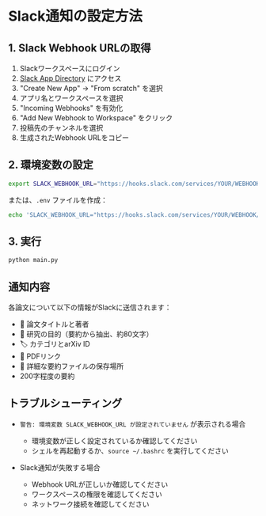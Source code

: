 # Slack通知の設定方法

## 1. Slack Webhook URLの取得

1. Slackワークスペースにログイン
2. [Slack App Directory](https://api.slack.com/apps) にアクセス
3. "Create New App" → "From scratch" を選択
4. アプリ名とワークスペースを選択
5. "Incoming Webhooks" を有効化
6. "Add New Webhook to Workspace" をクリック
7. 投稿先のチャンネルを選択
8. 生成されたWebhook URLをコピー

## 2. 環境変数の設定

```bash
export SLACK_WEBHOOK_URL="https://hooks.slack.com/services/YOUR/WEBHOOK/URL"
```

または、`.env` ファイルを作成：

```bash
echo 'SLACK_WEBHOOK_URL="https://hooks.slack.com/services/YOUR/WEBHOOK/URL"' > .env
```

## 3. 実行

```bash
python main.py
```

## 通知内容

各論文について以下の情報がSlackに送信されます：

- 📄 論文タイトルと著者
- 🎯 研究の目的（要約から抽出、約80文字）
- 🏷️ カテゴリとarXiv ID
- 📖 PDFリンク
- 💾 詳細な要約ファイルの保存場所
- 200字程度の要約

## トラブルシューティング

- `警告: 環境変数 SLACK_WEBHOOK_URL が設定されていません` が表示される場合
  - 環境変数が正しく設定されているか確認してください
  - シェルを再起動するか、`source ~/.bashrc` を実行してください

- Slack通知が失敗する場合
  - Webhook URLが正しいか確認してください
  - ワークスペースの権限を確認してください
  - ネットワーク接続を確認してください